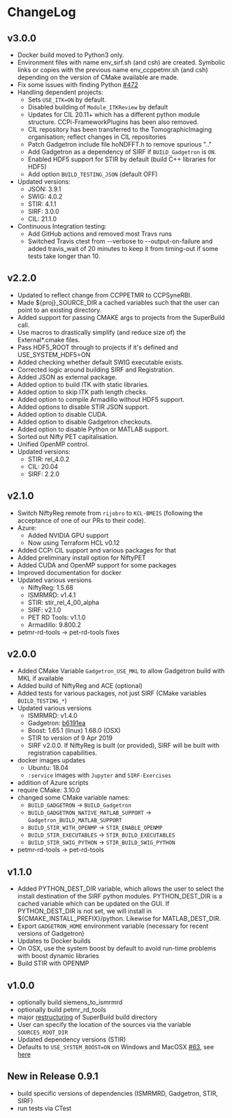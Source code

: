 # ChangeLog
## v3.0.0
- Docker build moved to Python3 only.
- Environment files with name env_sirf.sh (and csh) are created. Symbolic links or copies with the previous name env_ccppetmr.sh (and csh) depending on the version of CMake available are made.
- Fix some issues with finding Python [#472](https://github.com/SyneRBI/SIRF-SuperBuild/issues/472)
- Handling dependent projects:
    - Sets `USE_ITK=ON` by default.
    - Disabled building of `Module_ITKReview` by default
    - Updates for CIL 20.11+ which has a different python module structure. CCPi-FrameworkPlugins has been also removed.
    - CIL repository has been transferred to the TomographicImaging organisation; reflect changes in CIL repositories
    - Patch Gadgetron include file hoNDFFT.h to remove spurious ".."
    - Add Gadgetron as a dependency of SIRF if `BUILD_Gadgetron` is `ON`.
    - Enabled HDF5 support for STIR by default (build C++ libraries for HDF5)
    - Add option `BUILD_TESTING_JSON` (default OFF)
- Updated versions:
   - JSON: 3.9.1
   - SWIG: 4.0.2
   - STIR: 4.1.1
   - SIRF: 3.0.0
   - CIL: 21.1.0
- Continuous Integration testing:
    - Add GitHub actions and removed most Travs runs
    - Switched Travis ctest from --verbose to --output-on-failure and added travis_wait of 20 minutes to keep it from timing-out if some tests take longer than 10.

## v2.2.0
- Updated to reflect change from CCPPETMR to CCPSyneRBI.
- Made ${proj}_SOURCE_DIR a cached variables such that the user can point to an existing directory.
- Added support for passing CMAKE args to projects from the SuperBuild call.
- Use macros to drastically simplify (and reduce size of) the External*.cmake files.
- Pass HDF5_ROOT through to projects if it's defined and USE_SYSTEM_HDF5=ON
- Added checking whether default SWIG executable exists.
- Corrected logic around building SIRF and Registration.
- Added JSON as external package.
- Added option to build ITK with static libraries.
- Added option to skip ITK path length checks.
- Added option to compile Armadillo without HDF5 support.
- Added options to disable STIR JSON support.
- Added option to disable CUDA.
- Added option to disable Gadgetron checkouts.
- Added option to disable Python or MATLAB support.
- Sorted out Nifty PET capitalisation.
- Unified OpenMP control.
- Updated versions:
   - STIR: rel_4.0.2
   - CIL:  20.04
   - SIRF: 2.2.0

## v2.1.0
- Switch NiftyReg remote from `rijobro` to `KCL-BMEIS` (following the acceptance of one of our PRs to their code).
- Azure:
    - Added NVIDIA GPU support
    - Now using Terraform HCL v0.12
- Added CCPi CIL support and various packages for that
- Added preliminary install option for NiftyPET
- Added CUDA and OpenMP support for some packages
- Improved documentation for docker
- Updated various versions
    - NiftyReg: 1.5.68
    - ISMRMRD: v1.4.1
    - STIR: stir_rel_4_00_alpha
    - SIRF: v2.1.0
    - PET RD Tools: v1.1.0
    - Armadillo: 9.800.2
- petmr-rd-tools -> pet-rd-tools fixes

## v2.0.0
- Added CMake Variable `Gadgetron_USE_MKL` to allow Gadgetron build with MKL if available
- Added build of NiftyReg and ACE (optional)
- Added tests for various packages, not just SIRF (CMake variables `BUILD_TESTING_*`)
- Updated various versions
    - ISMRMRD: v1.4.0
    - Gadgetron: [b6191ea](https://github.com/gadgetron/gadgetron/commit/b6191eaaa72ccca6c6a5fe4c0fa3319694f512ab)
    - Boost: 1.65.1 (linux) 1.68.0 (OSX)
    - STIR to version of 9 Apr 2019
    - SIRF v2.0.0. If NiftyReg is built (or provided), SIRF will be built with registration capabilities.
- docker images updates
  - Ubuntu: 18.04
  - `:service` images with `Jupyter` and `SIRF-Exercises`
- addition of Azure scripts
- require CMake: 3.10.0
- changed some CMake variable names:
   - `BUILD_GADGETRON` -> `BUILD_Gadgetron`
   - `BUILD_GADGETRON_NATIVE_MATLAB_SUPPORT` -> `Gadgetron_BUILD_MATLAB_SUPPORT`
   - `BUILD_STIR_WITH_OPENMP` -> `STIR_ENABLE_OPENMP`
   - `BUILD_STIR_EXECUTABLES` -> `STIR_BUILD_EXECUTABLES`
   - `BUILD_STIR_SWIG_PYTHON` -> `STIR_BUILD_SWIG_PYTHON`
- petmr-rd-tools -> pet-rd-tools

## v1.1.0

- Added PYTHON_DEST_DIR variable, which allows the user to select the install destination of the SIRF python modules. PYTHON_DEST_DIR is a cached variable which can be updated on the GUI. If PYTHON_DEST_DIR is not set, we will install in ${CMAKE_INSTALL_PREFIX}/python. Likewise for MATLAB_DEST_DIR.
- Export `GADGETRON_HOME` environment variable (necessary for recent versions of Gadgetron)
- Updates to Docker builds
- On OSX, use the system boost by default to avoid run-time problems with boost dynamic libraries
- Build STIR with OPENMP

## v1.0.0

 - optionally build siemens_to_ismrmrd
 - optionally build petmr_rd_tools
 - major [restructuring](https://github.com/CCPPETMR/SIRF-SuperBuild/issues/16#issuecomment-360772097) of SuperBuild build directory
 - User can specify the location of the sources via the variable `SOURCES_ROOT_DIR`
 - Updated dependency versions (STIR)
 - Defaults to `USE_SYSTEM_BOOST=ON` on Windows and MacOSX [#63](https://github.com/CCPPETMR/SIRF-SuperBuild/issues/63), see [here](https://github.com/CCPPETMR/SIRF/wiki/SIRF-SuperBuild-on-MacOS#2-boost-)

## New in Release 0.9.1

- build specific versions of dependencies (ISMRMRD, Gadgetron, STIR, SIRF)
- run tests via CTest
